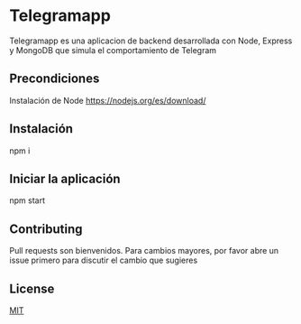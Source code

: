 # Telegramapp

Telegramapp es una aplicacion de backend desarrollada con Node, Express y MongoDB que simula el comportamiento de Telegram

## Precondiciones
Instalación de Node https://nodejs.org/es/download/

## Instalación
npm i

## Iniciar la aplicación
npm start 

## Contributing
Pull requests son bienvenidos. Para cambios mayores, por favor abre un issue primero para discutir el cambio que sugieres


## License
[MIT](https://choosealicense.com/licenses/mit/)
